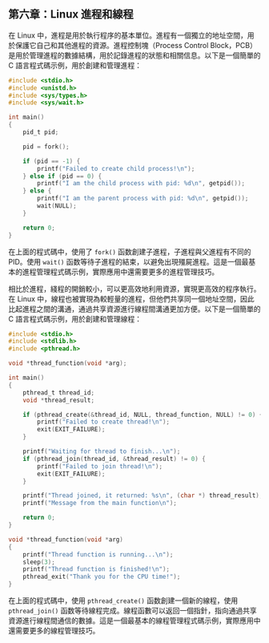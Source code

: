 ## 第六章：Linux 進程和線程

在 Linux 中，進程是用於執行程序的基本單位。進程有一個獨立的地址空間，用於保護它自己和其他進程的資源。進程控制塊（Process Control Block，PCB）是用於管理進程的數據結構，用於記錄進程的狀態和相關信息。以下是一個簡單的 C 語言程式碼示例，用於創建和管理進程：

```c
#include <stdio.h>
#include <unistd.h>
#include <sys/types.h>
#include <sys/wait.h>

int main()
{
    pid_t pid;

    pid = fork();

    if (pid == -1) {
        printf("Failed to create child process!\n");
    } else if (pid == 0) {
        printf("I am the child process with pid: %d\n", getpid());
    } else {
        printf("I am the parent process with pid: %d\n", getpid());
        wait(NULL);
    }

    return 0;
}
```

在上面的程式碼中，使用了 `fork()` 函数創建子進程，子進程與父進程有不同的 PID。使用 `wait()` 函数等待子進程的結束，以避免出現殭屍進程。這是一個最基本的進程管理程式碼示例，實際應用中還需要更多的進程管理技巧。

相比於進程，綫程的開銷較小，可以更高效地利用資源，實現更高效的程序執行。在 Linux 中，線程也被實現為較輕量的進程，但他們共享同一個地址空間，因此比起進程之間的溝通，通過共享資源進行線程間溝通更加方便。以下是一個簡單的 C 語言程式碼示例，用於創建和管理線程：

```c
#include <stdio.h>
#include <stdlib.h>
#include <pthread.h>

void *thread_function(void *arg);

int main()
{
    pthread_t thread_id;
    void *thread_result;

    if (pthread_create(&thread_id, NULL, thread_function, NULL) != 0) {
        printf("Failed to create thread!\n");
        exit(EXIT_FAILURE);
    }

    printf("Waiting for thread to finish...\n");
    if (pthread_join(thread_id, &thread_result) != 0) {
        printf("Failed to join thread!\n");
        exit(EXIT_FAILURE);
    }

    printf("Thread joined, it returned: %s\n", (char *) thread_result);
    printf("Message from the main function\n");

    return 0;
}

void *thread_function(void *arg)
{
    printf("Thread function is running...\n");
    sleep(3);
    printf("Thread function is finished!\n");
    pthread_exit("Thank you for the CPU time!");
}
```

在上面的程式碼中，使用 `pthread_create()` 函数創建一個新的線程，使用 `pthread_join()` 函数等待線程完成。線程函數可以返回一個指針，指向通過共享資源進行線程間通信的數據。這是一個最基本的線程管理程式碼示例，實際應用中還需要更多的線程管理技巧。
